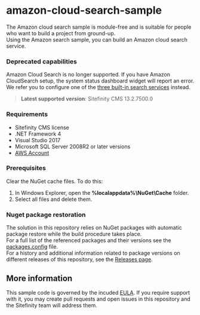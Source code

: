 # amazon-cloud-search-sample

The Amazon cloud search sample is module-free and is suitable for people who want to build a project from ground-up.   
Using the Amazon search sample, you can build an Amazon cloud search service.

### Deprecated capabilities

Amazon Cloud Search is no longer supported. If you have Amazon CloudSearch setup, the system status dashboard widget will report an error. We refer you to configure one of the [three built-in search services](https://www.progress.com/documentation/sitefinity-cms/for-developers-compare-search-services) instead.

> **Latest supported version**: Sitefinity CMS 13.2.7500.0

### Requirements

* Sitefinity CMS license
* .NET Framework 4
* Visual Studio 2017
* Microsoft SQL Server 2008R2 or later versions
* [AWS Account](http://docs.aws.amazon.com/AWSSimpleQueueService/latest/SQSGettingStartedGuide/AWSAccounts.html) 

### Prerequisites

Clear the NuGet cache files. To do this:

1. In Windows Explorer, open the **%localappdata%\NuGet\Cache** folder.
2. Select all files and delete them.

### Nuget package restoration
The solution in this repository relies on NuGet packages with automatic package restore while the build procedure takes place.   
For a full list of the referenced packages and their versions see the [packages.config](https://github.com/Sitefinity-SDK/amazon-cloud-search-sample/blob/master/SitefinityWebApp/packages.config) file.    
For a history and additional information related to package versions on different releases of this repository, see the [Releases page](https://github.com/Sitefinity-SDK/amazon-cloud-search-sample/releases).    

## More information

This sample code is governed by the incuded [EULA](https://github.com/Sitefinity/amazon-cloud-search-sample/blob/master/EULA.md). If you require support with it, you may create pull requests and open issues in this repository and the Sitefinity team will address them.
